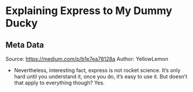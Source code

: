 # Explaining Express to My Dummy Ducky

## Meta Data

Source:  https://medium.com/p/b1e7ea78128a 
Author: YellowLemon

- Nevertheless, interesting fact, express is not rocket science. It’s only hard until you understand it, once you do, it’s easy to use it. But doesn’t that apply to everything though? Yes.
